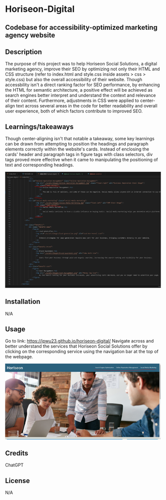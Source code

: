 # Horiseon-Digital
## Codebase for accessibility-optimized marketing agency website

## Description
The purpose of this project was to help Horiseon Social Solutions, a digital marketing agency, improve their SEO by optimizing not only their HTML and CSS structure (refer to index.html and style.css inside assets > css > style.css) but also the overall accessibility of their website. Though accessbility isn't a direct ranking factor for SEO performance, by enhancing the HTML for semantic architecture, a positive effect will be achieved as search engines better interpret and understand the context and relevance of their content. Furthermore, adjustments in CSS were applied to center-align text across several areas in the code for better readability and overall user experience, both of which factors contribute to improved SEO.

## Learnings/takeaways
Though center-aligning isn't that notable a takeaway, some key learnings can be drawn from attempting to position the headings and paragraph elements correctly within the website's cards. Instead of enclosing the cards' header and paragraph tags in figure tags with class selectors, div tags proved more effective when it came to manipulating the positioning of text and corresponding headings. 

![alt text](assets/images/screenshot.PNG)
        
## Installation
N/A

## Usage 
Go to link: https://jpwu23.github.io/horiseon-digital/ Navigate across and better understand the services that Horiseon Social Solutions offer by clicking on the corresponding service using the navigation bar at the top of the webpage.

![alt text](assets/images/screenshot2.PNG)

## Credits
ChatGPT

## License
N/A
